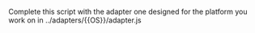 Complete this script with the adapter one designed for the platform you work on in ../adapters/{{OS}}/adapter.js
